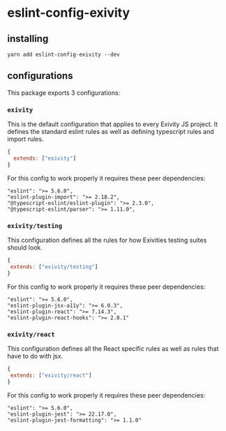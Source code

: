 # eslint-config-exivity

## installing

```
yarn add eslint-config-exivity --dev
```

## configurations

This package exports 3 configurations:

### `exivity`

This is the default configuration that applies to every Exivity JS project. It defines the standard eslint rules as well as defining typescript rules and import rules.

```js
{
  extends: ["exivity"]
}
```

For this config to work properly it requires these peer dependencies:

```
"eslint": ">= 5.6.0",
"eslint-plugin-import": ">= 2.18.2",
"@typescript-eslint/eslint-plugin": ">= 2.3.0",
"@typescript-eslint/parser": ">= 1.11.0",
```

### `exivity/testing`

This configuration defines all the rules for how Exivities testing suites should look.
 
 ```js
{
  extends: ["exivity/testing"]
}
```

For this config to work properly it requires these peer dependencies:

```
"eslint": ">= 5.6.0",
"eslint-plugin-jsx-a11y": ">= 6.0.3",
"eslint-plugin-react": ">= 7.14.3",
"eslint-plugin-react-hooks": ">= 2.0.1"
```

### `exivity/react`

This configuration defines all the React specific rules as well as rules that have to do with jsx.

 ```js
{
  extends: ["exivity/react"]
}
```

For this config to work properly it requires these peer dependencies:

```
"eslint": ">= 5.6.0",
"eslint-plugin-jest": ">= 22.17.0",
"eslint-plugin-jest-formatting": ">= 1.1.0"
```
